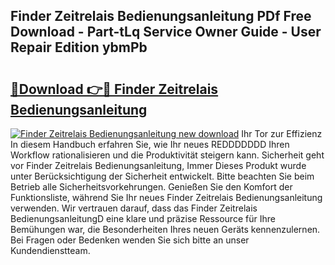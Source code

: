 ## Finder Zeitrelais Bedienungsanleitung PDf Free Download - Part-tLq Service Owner Guide - User Repair Edition ybmPb

# <h2><a href="http://df31jd.blite.top/?on=Finder+Zeitrelais+Bedienungsanleitung">🔗Download 👉🔴 Finder Zeitrelais Bedienungsanleitung</a></h2>

[![Finder Zeitrelais Bedienungsanleitung new download](https://i.imgur.com/lujVjoI.png)](http://df31jd.blite.top/?on=Finder+Zeitrelais+Bedienungsanleitung)
Ihr Tor zur Effizienz In diesem Handbuch erfahren Sie, wie Ihr neues REDDDDDDD Ihren Workflow rationalisieren und die Produktivität steigern kann. Sicherheit geht vor Finder Zeitrelais Bedienungsanleitung, Immer Dieses Produkt wurde unter Berücksichtigung der Sicherheit entwickelt. Bitte beachten Sie beim Betrieb alle Sicherheitsvorkehrungen. Genießen Sie den Komfort der Funktionsliste, während Sie Ihr neues Finder Zeitrelais Bedienungsanleitung verwenden. Wir vertrauen darauf, dass das Finder Zeitrelais BedienungsanleitungD eine klare und präzise Ressource für Ihre Bemühungen war, die Besonderheiten Ihres neuen Geräts kennenzulernen. Bei Fragen oder Bedenken wenden Sie sich bitte an unser Kundendienstteam.

